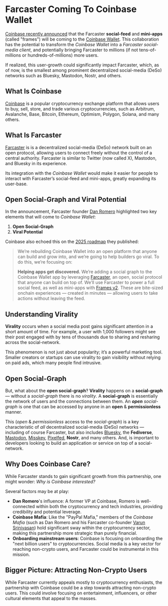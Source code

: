 # Farcaster Coming To Coinbase Wallet

[Coinbase recently announced](https://warpcast.com/coinbasewallet/0x5f8e2bbf) that the Farcaster **social-feed** and **mini-apps** (called "frames") will be coming to the [Coinbase Wallet](https://www.coinbase.com/wallet).
This collaboration has the potential to transform the _Coinbase Wallet_ into a _Farcaster social-media client_, and potentially bringing Farcaster to millions (if not tens-of-millions or hundreds-of-millions) more users.

If realized, this user-growth could significantly impact Farcaster, which, as of now, is the smallest among prominent decentralized social-media (DeSo) networks such as Bluesky, Mastodon, Nostr, and others.

## What Is Coinbase

[Coinbase](https://www.coinbase.com/) is a popular cryptocurrency exchange platform that allows users to buy, sell, store, and trade various cryptocurrencies, such as Arbitrum, Avalanche, Base, Bitcoin, Ethereum, Optimism, Polygon, Solana, and many others.

## What Is Farcaster

[Farcaster](https://www.farcaster.xyz/) is is a decentralized social-media (DeSo) network built on an open protocol, allowing users to connect freely without the control of a central authority.
Farcaster is similar to Twitter (now called X), Mastodon, and Bluesky in its experience.

Its integration with the _Coinbase Wallet_ would make it easier for people to interact with Farcaster’s social-feed and mini-apps, greatly expanding its user-base.

## Open Social-Graph and Viral Potential

In the announcement, Farcaster founder [Dan Romero](https://warpcast.com/dwr.eth) highlighted two key elements that will come to _Coinbase Wallet_:

1. **Open Social-Graph**
2. **Viral Potential**

Coinbase also echoed this on the [2025 roadmap](https://base.mirror.xyz/AStCR6Mtv7U6yEL0K4tpeXvrKaN_LbGySt0tPfn_Eyw) they published:

> We’re rebuilding Coinbase Wallet into an open platform that anyone can build and grow into, and we’re going to help builders go viral. To do this, we’re focusing on:
>
> **Helping apps get discovered.** We’re adding a social graph to the Coinbase Wallet app by leveraging [Farcaster](http://farcaster.xyz/), an open, social protocol that anyone can build on top of. We’ll use Farcaster to power a full social feed, as well as mini-apps with [Frames v2](https://docs.farcaster.xyz/developers/frames/v2/). These are bite-sized onchain experiences — created in minutes — allowing users to take actions without leaving the feed.

## Understanding Virality

**Virality** occurs when a social media post gains significant attention in a short amount of time.
For example, a user with 1,000 followers might see their post engaged with by tens of thousands due to sharing and resharing across the social-network.

This phenomenon is not just about popularity; it’s a powerful marketing tool.
Smaller creators or startups can use virality to gain visibility without relying on paid ads, which many people find intrusive.

## Open Social-Graph

But, what about the **open social-graph**‽
**Virality** happens on a **social-graph** — without a _social-graph_ there is no _virality_.
A **social-graph** is essentially the network of users and the connections between them.
An _**open** social-graph_ is one that can be accessed by anyone in an **open** & **permissionless** manner.

This (_open_ & _permissionless_ access to the _social-graph_) is a key characteristic of _all_ decentralized social-media (DeSo) networks
—
including of course Farcaster, but also includes [Bluesky](https://bsky.app/), the **Fediverse**, [Mastodon](https://joinmastodon.org/), [Misskey](https://misskey-hub.net/), [Pixelfed](https://pixelfed.org/), **Nostr**, and many others.
And, is important to developers looking to build an application or service on top of a social-network.

## Why Does Coinbase Care?

While Farcaster stands to gain significant growth from this partnership, one might wonder: _Why is Coinbase interested?_

Several factors may be at play:

* **Dan Romero**'s influence: A former VP at Coinbase, Romero is well-connected within both the cryptocurrency and tech industries, providing credibility and potential leverage.
* **Coinbase Mafia**: Like the "PayPal Mafia," members of the _Coinbase Mafia_ (such as Dan Romero and his Farcaster co-founder [Varun Srinivasan](https://warpcast.com/v)) hold significant sway within the cryptocurrency sector, making this partnership more strategic than purely financial.
* **Onboarding mainstream users**: Coinbase is focusing on onboarding the "next billion users" to cryptocurrencies. Social media is a key vector for reaching non-crypto users, and Farcaster could be instrumental in this mission.

## Bigger Picture: Attracting Non-Crypto Users

While Farcaster currently appeals mostly to cryptocurrency enthusiasts, the partnership with Coinbase could be a step towards attracting non-crypto users. This could involve focusing on entertainment, influencers, or other cultural elements that appeal to the masses.

